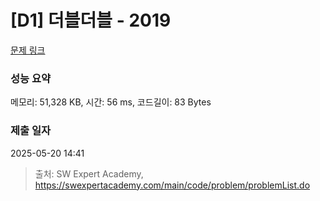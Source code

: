 # [D1] 더블더블 - 2019 

[문제 링크](https://swexpertacademy.com/main/code/problem/problemDetail.do?contestProbId=AV5QDEX6AqwDFAUq) 

### 성능 요약

메모리: 51,328 KB, 시간: 56 ms, 코드길이: 83 Bytes

### 제출 일자

2025-05-20 14:41



> 출처: SW Expert Academy, https://swexpertacademy.com/main/code/problem/problemList.do